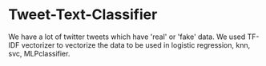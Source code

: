 # Tweet-Text-Classifier
We have a lot of twitter tweets which have 'real' or 'fake' data. We used TF-IDF vectorizer to vectorize the data to be used in logistic regression, knn, svc, MLPclassifier.
